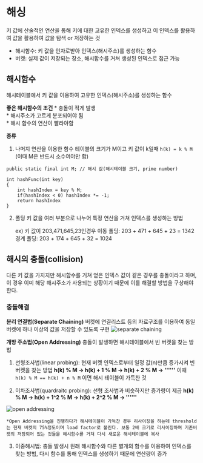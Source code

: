 # 해싱
키 값에 산술적인 연산을 통해 키에 대한 고유한 인덱스를 생성하고 이 인덱스를 활용하여 값을 활용하여 값을 탐색 or 저장하는 것

* 해시함수: 키 값을 인자로받아 인덱스(해시주소)를 생성하는 함수
* 버켓: 실제 값이 저장되는 장소, 해시함수를 거쳐 생성된 인덱스로 접근 가능



## 해시함수
해시테이블에서 키 값을 이용하여 고유한 인덱스(해시주소)를 생성하는 함수

**좋은 해시함수의 조건**
	* 충돌이 적게 발생   
	* 해시주소가 고르게 분포되어야 됨   
	* 해시 함수의 연산이 빨라야함   

**종류**
1. 나머지 연산을 이용한 함수
테이블의 크기가 M이고 키 값이 k일때 ```h(k) = k % M```
(이때 M은 반드시 소수여야만 함)

```
public static final int M; // 해시 값(해시테이블 크기, prime number)

int hashFunc(int key)
{
	int hashIndex = key % M;
	if(hashIndex < 0) hashIndex *= -1;
	return hashIndex
}
```

2. 폴딩
키 값을 여러 부분으로 나누어 특정 연산을 거쳐 인덱스를 생성하는 방법

	ex) 키 값이 203,471,645,23인경우
	이동 폴딩: 203 + 471 + 645 + 23 = 1342
	경계 폴딩: 203 + 174 + 645 + 32 = 1024



## 해시의 충돌(collision)
다른 키 값을 가지지만 해시함수를 거쳐 얻은 인덱스 값이 같은 경우를 충돌이라고 하며, 이 경우 이미 해당 해시주소가 사용되는 상황이기 때문에 이를 해결할 방법을 구상해야 한다.

### 충돌해결
**분리 연결법(Separate Chaining)**
버켓에 연결리스트 등의 자료구조를 이용하여 동일 버켓에 하나 이상의 값을 저장할 수 있도록 구현
![separate chaining](https://github.com/zziri/itudy/blob/master/image/)



**개방 주소법(Open Addressing)**
충돌이 발생하면 해시테이블에서 빈 버켓을 찾는 방법
1) 선형조사법(linear probing): 현재 버켓 인덱스로부터 일정 값(n)만큼 증가시켜 빈 버켓을 찾는 방법
**h(k) % M -> h(k) + 1 % M -> h(k) + 2 % M -> ''''''**
이때 ```h(k) % M == h(k) + n % M``` 이면 해시 테이블이 가득찬 것

2) 이차조사법(quardraitc probing): 선형 조사법과 비슷하지만 증가량이 제곱
**h(k) % M -> h(k) + 1^2 % M -> h(k) + 2^2 % M -> ''''''**

![open addressing](https://github.com/zziri/itudy/blob/master/image/)

	*Open Addressing을 진행하다가 해시테이블이 가득찬 경우 리사이징을 하는데 threshold는 현재 버켓의 75%정도이며 load factor로 불린다. 보통 2배 크기로 리사이징하며 기존버켓의 저장되어 있는 것들을 해시함수를 거쳐 다시 새로운 해시테이블에 복사

3) 이중해시법: 충돌 발생시 원래 해시함수와 다른 별개의 함수를 이용하여 인덱스를 찾는 방법, 다시 함수를 통해 인덱스를 생성하기 때문에 연산량이 증가
